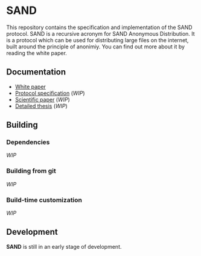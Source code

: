 # SAND

This repository contains the specification and implementation of the SAND protocol. SAND is a recursive acronym for SAND Anonymous Distribution. It is a protocol which can be used for distributing large files on the internet, built around the principle of anonimiy. You can find out more about it by reading the white paper.

## Documentation

* [White paper](https://github.com/davidharabagiu/sand/blob/develop/doc/white-paper/sand_white_paper.pdf)
* [Protocol specification](https://github.com/davidharabagiu/sand/blob/master/doc/protocol/sand-protocol.pdf) (_WIP_)
* [Scientific paper](https://github.com/davidharabagiu/sand/blob/master/doc/thesis/sand-thesis.pdf) (_WIP_)
* [Detailed thesis](https://github.com/davidharabagiu/sand/blob/master/doc/thesis/sand-thesis.pdf) (_WIP_)

## Building

### Dependencies

_WIP_

### Building from git

_WIP_

### Build-time customization

_WIP_

## Development

**SAND** is still in an early stage of development.
